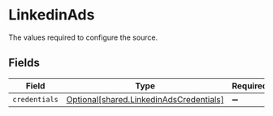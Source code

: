 # LinkedinAds

The values required to configure the source.


## Fields

| Field                                                                                    | Type                                                                                     | Required                                                                                 | Description                                                                              |
| ---------------------------------------------------------------------------------------- | ---------------------------------------------------------------------------------------- | ---------------------------------------------------------------------------------------- | ---------------------------------------------------------------------------------------- |
| `credentials`                                                                            | [Optional[shared.LinkedinAdsCredentials]](../../models/shared/linkedinadscredentials.md) | :heavy_minus_sign:                                                                       | N/A                                                                                      |